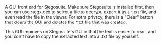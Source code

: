 A GUI front end for Stegosuite. Make sure Stegosuite is installed first, then you can use stegx.deb to select a file to decrypt, export it as a *.txt file, and even read the file in the viewer.
For extra privacy, there is a "Clear" button that clears the GUI and deletes the *.txt file that was created.

This GUI improves on Stegosuite's GUI in that the text is easier to read, and you don't have to copy the extracted text into a .txt file by yourself.

